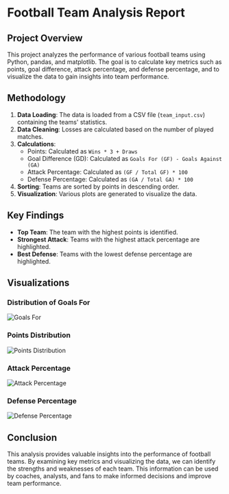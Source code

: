 
# Football Team Analysis Report

## Project Overview
This project analyzes the performance of various football teams using Python, pandas, and matplotlib. The goal is to calculate key metrics such as points, goal difference, attack percentage, and defense percentage, and to visualize the data to gain insights into team performance.

## Methodology
1. **Data Loading**: The data is loaded from a CSV file (`team_input.csv`) containing the teams' statistics.
2. **Data Cleaning**: Losses are calculated based on the number of played matches.
3. **Calculations**:
   - Points: Calculated as `Wins * 3 + Draws`
   - Goal Difference (GD): Calculated as `Goals For (GF) - Goals Against (GA)`
   - Attack Percentage: Calculated as `(GF / Total GF) * 100`
   - Defense Percentage: Calculated as `(GA / Total GA) * 100`
4. **Sorting**: Teams are sorted by points in descending order.
5. **Visualization**: Various plots are generated to visualize the data.

## Key Findings
- **Top Team**: The team with the highest points is identified.
- **Strongest Attack**: Teams with the highest attack percentage are highlighted.
- **Best Defense**: Teams with the lowest defense percentage are highlighted.

## Visualizations
### Distribution of Goals For
![Goals For](goals_for.png)

### Points Distribution
![Points Distribution](points_distribution.png)

### Attack Percentage
![Attack Percentage](attack_percentage.png)

### Defense Percentage
![Defense Percentage](defense_percentage.png)

## Conclusion
This analysis provides valuable insights into the performance of football teams. By examining key metrics and visualizing the data, we can identify the strengths and weaknesses of each team. This information can be used by coaches, analysts, and fans to make informed decisions and improve team performance.

